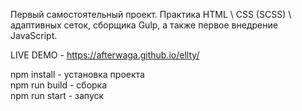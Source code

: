 Первый самостоятельный проект.
Практика HTML \ CSS (SCSS) \ адаптивных сеток, сборщика Gulp, а также первое внедрение JavaScript.

LIVE DEMO - https://afterwaga.github.io/ellty/

npm install - установка проекта<br>
npm run build - сборка<br>
npm run start - запуск
